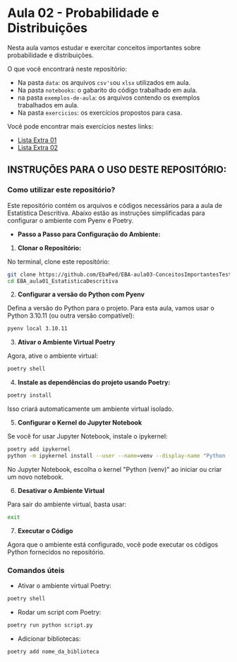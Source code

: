 # Aula 02 - Probabilidade e Distribuições

Nesta aula vamos estudar e exercitar conceitos importantes sobre probabilidade e distribuições.

O que você encontrará neste repositório:

- Na pasta `data`: os arquivos `csv's`ou `xlsx` utilizados em aula.
- Na pasta `notebooks`: o gabarito do código trabalhado em aula.
- na pasta `exemplos-de-aula`: os arquivos contendo os exemplos trabalhados em aula.
- Na pasta `exercicios`: os exercícios propostos para casa.

Você pode encontrar mais exercícios nestes links:
- [Lista Extra 01](https://www.todamateria.com.br/exercicios-de-probabilidade-faceis/)
- [Lista Extra 02](https://www.todamateria.com.br/exercicios-sobre-probabilidade/)


## INSTRUÇÕES PARA O USO DESTE REPOSITÓRIO:

### **Como utilizar este repositório?**

Este repositório contém os arquivos e códigos necessários para a aula de Estatística Descritiva. Abaixo estão as instruções simplificadas para configurar o ambiente com Pyenv e Poetry.

- **Passo a Passo para Configuração do Ambiente:**

1. **Clonar o Repositório:**

No terminal, clone este repositório:

```bash
git clone https://github.com/EbaPed/EBA-aula03-ConceitosImportantesTestHipotese.git
cd EBA_aula01_EstatisticaDescritiva
```

2. **Configurar a versão do Python com Pyenv**

Defina a versão do Python para o projeto. Para esta aula, vamos usar o Python 3.10.11 (ou outra versão compatível):

```bash
pyenv local 3.10.11
```

3. **Ativar o Ambiente Virtual Poetry**

Agora, ative o ambiente virtual:

```bash
poetry shell
```

4. **Instale as dependências do projeto usando Poetry:**

```bash
poetry install
```

Isso criará automaticamente um ambiente virtual isolado.


5. **Configurar o Kernel do Jupyter Notebook**

Se você for usar Jupyter Notebook, instale o ipykernel:

```bash
poetry add ipykernel
python -m ipykernel install --user --name=venv --display-name "Python (venv)
```

No Jupyter Notebook, escolha o kernel "Python (venv)" ao iniciar ou criar um novo notebook.


6. **Desativar o Ambiente Virtual**

Para sair do ambiente virtual, basta usar:

```bash
exit
```

7. **Executar o Código**

Agora que o ambiente está configurado, você pode executar os códigos Python fornecidos no repositório.

### **Comandos úteis**

- Ativar o ambiente virtual Poetry:

```bash
poetry shell
```

- Rodar um script com Poetry:

```bash
poetry run python script.py
```

- Adicionar bibliotecas:

 ```bash
poetry add nome_da_biblioteca
```
